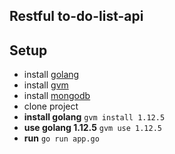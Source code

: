 ## Restful to-do-list-api

## Setup

* install [golang](https://golang.org/doc/install)
* install [gvm](https://github.com/moovweb/gvm)
* install [mongodb](https://docs.mongodb.com/manual/installation/)
* clone project
* **install golang** `gvm install 1.12.5 `
* **use golang 1.12.5** `gvm use 1.12.5`
* **run** `go run app.go`

